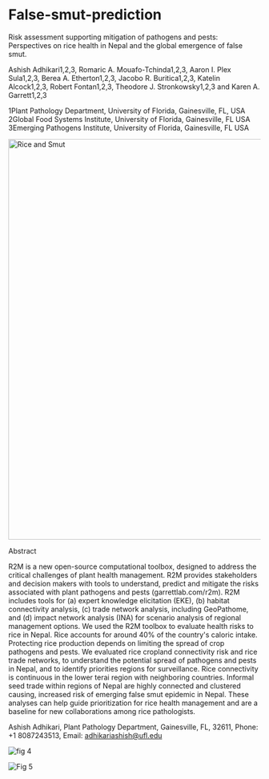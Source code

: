 # False-smut-prediction

Risk assessment supporting mitigation of pathogens and pests: Perspectives on rice health in Nepal and the global emergence of false smut.

Ashish Adhikari1,2,3,  Romaric A. Mouafo-Tchinda1,2,3, Aaron I. Plex Sula1,2,3, Berea A. Etherton1,2,3, Jacobo R. Buritica1,2,3, Katelin Alcock1,2,3, Robert Fontan1,2,3, Theodore J. Stronkowsky1,2,3 and Karen A. Garrett1,2,3

1Plant Pathology Department, University of Florida, Gainesville, FL, USA
2Global Food Systems Institute, University of Florida, Gainesville, FL USA
3Emerging Pathogens Institute, University of Florida, Gainesville, FL USA

<img width="799" alt="Rice and Smut" src="https://github.com/user-attachments/assets/15bfaf05-8bb2-42ec-8e43-46f15e3f2b2b" />


Abstract

R2M is a new open-source computational toolbox, designed to address the critical challenges of plant health management. R2M provides stakeholders and decision makers with tools to understand, predict and mitigate the risks associated with plant pathogens and pests (garrettlab.com/r2m). R2M includes tools for (a) expert knowledge elicitation (EKE), (b) habitat connectivity analysis, (c) trade network analysis, including GeoPathome, and (d) impact network analysis (INA) for scenario analysis of regional management options. We used the R2M toolbox to evaluate health risks to rice in Nepal. Rice accounts for around 40% of the country's caloric intake. Protecting rice production depends on limiting the spread of crop pathogens and pests. We evaluated rice cropland connectivity risk and rice trade networks, to understand the potential spread of pathogens and pests in Nepal, and to identify priorities regions for surveillance. Rice connectivity is continuous in the lower terai region with neighboring countries.  Informal seed trade within regions of Nepal are highly connected and clustered causing, increased risk of emerging false smut epidemic in Nepal. These analyses can help guide prioritization for rice health management and are a baseline for new collaborations among rice pathologists. 

Ashish Adhikari, Plant Pathology Department, Gainesville, FL, 32611, Phone: +1 8087243513,
Email: adhikariashish@ufl.edu

![fig 4](https://github.com/user-attachments/assets/ba45914a-2c3d-40d6-a078-4d5378a47466)

![Fig 5](https://github.com/user-attachments/assets/bb13add8-09a1-4014-8fe0-b16e42ac2562)

